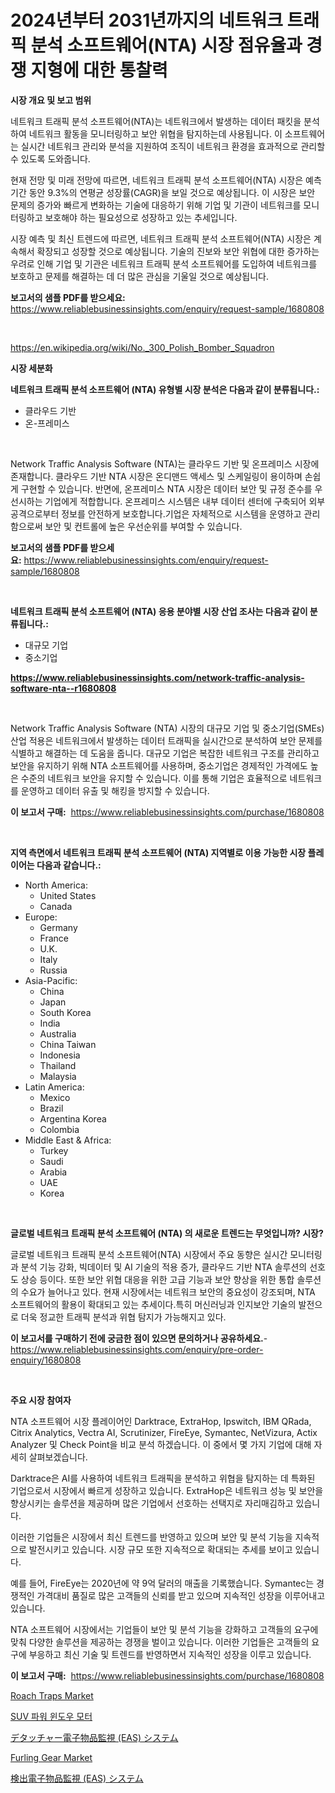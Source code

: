 <p><h1>2024년부터 2031년까지의 네트워크 트래픽 분석 소프트웨어(NTA) 시장 점유율과 경쟁 지형에 대한 통찰력</h1></p><p><strong>시장 개요 및 보고 범위</strong></p>
<p><p>네트워크 트래픽 분석 소프트웨어(NTA)는 네트워크에서 발생하는 데이터 패킷을 분석하여 네트워크 활동을 모니터링하고 보안 위협을 탐지하는데 사용됩니다. 이 소프트웨어는 실시간 네트워크 관리와 분석을 지원하여 조직이 네트워크 환경을 효과적으로 관리할 수 있도록 도와줍니다.</p><p>현재 전망 및 미래 전망에 따르면, 네트워크 트래픽 분석 소프트웨어(NTA) 시장은 예측 기간 동안 9.3%의 연평균 성장률(CAGR)을 보일 것으로 예상됩니다. 이 시장은 보안 문제의 증가와 빠르게 변화하는 기술에 대응하기 위해 기업 및 기관이 네트워크를 모니터링하고 보호해야 하는 필요성으로 성장하고 있는 추세입니다.</p><p>시장 예측 및 최신 트렌드에 따르면, 네트워크 트래픽 분석 소프트웨어(NTA) 시장은 계속해서 확장되고 성장할 것으로 예상됩니다. 기술의 진보와 보안 위협에 대한 증가하는 우려로 인해 기업 및 기관은 네트워크 트래픽 분석 소프트웨어를 도입하여 네트워크를 보호하고 문제를 해결하는 데 더 많은 관심을 기울일 것으로 예상됩니다.</p></p>
<p><strong>보고서의 샘플 PDF를 받으세요:</strong> <a href="https://www.reliablebusinessinsights.com/enquiry/request-sample/1680808">https://www.reliablebusinessinsights.com/enquiry/request-sample/1680808</a></p>
<p>&nbsp;</p>
<p><a href="https://en.wikipedia.org/wiki/No._300_Polish_Bomber_Squadron">https://en.wikipedia.org/wiki/No._300_Polish_Bomber_Squadron</a></p>
<p><strong>시장 세분화</strong></p>
<p><strong>네트워크 트래픽 분석 소프트웨어 (NTA) 유형별 시장 분석은 다음과 같이 분류됩니다.:</strong></p>
<p><ul><li>클라우드 기반</li><li>온-프레미스</li></ul></p>
<p>&nbsp;</p>
<p><p>Network Traffic Analysis Software (NTA)는 클라우드 기반 및 온프레미스 시장에 존재합니다. 클라우드 기반 NTA 시장은 온디맨드 액세스 및 스케일링이 용이하며 손쉽게 구현할 수 있습니다. 반면에, 온프레미스 NTA 시장은 데이터 보안 및 규정 준수를 우선시하는 기업에게 적합합니다. 온프레미스 시스템은 내부 데이터 센터에 구축되어 외부 공격으로부터 정보를 안전하게 보호합니다.기업은 자체적으로 시스템을 운영하고 관리함으로써 보안 및 컨트롤에 높은 우선순위를 부여할 수 있습니다.</p></p>
<p><strong>보고서의 샘플 PDF를 받으세요:</strong>&nbsp;<a href="https://www.reliablebusinessinsights.com/enquiry/request-sample/1680808">https://www.reliablebusinessinsights.com/enquiry/request-sample/1680808</a></p>
<p>&nbsp;</p>
<p><strong> 네트워크 트래픽 분석 소프트웨어 (NTA) 응용 분야별 시장 산업 조사는 다음과 같이 분류됩니다.:</strong></p>
<p><ul><li>대규모 기업</li><li>중소기업</li></ul></p>
<p><strong><a href="https://www.reliablebusinessinsights.com/network-traffic-analysis-software-nta--r1680808">https://www.reliablebusinessinsights.com/network-traffic-analysis-software-nta--r1680808</a></strong></p>
<p>&nbsp;</p>
<p><p>Network Traffic Analysis Software (NTA) 시장의 대규모 기업 및 중소기업(SMEs) 산업 적용은 네트워크에서 발생하는 데이터 트래픽을 실시간으로 분석하여 보안 문제를 식별하고 해결하는 데 도움을 줍니다. 대규모 기업은 복잡한 네트워크 구조를 관리하고 보안을 유지하기 위해 NTA 소프트웨어를 사용하며, 중소기업은 경제적인 가격에도 높은 수준의 네트워크 보안을 유지할 수 있습니다. 이를 통해 기업은 효율적으로 네트워크를 운영하고 데이터 유출 및 해킹을 방지할 수 있습니다.</p></p>
<p><strong>이 보고서 구매:</strong>&nbsp; <a href="https://www.reliablebusinessinsights.com/purchase/1680808">https://www.reliablebusinessinsights.com/purchase/1680808</a></p>
<p>&nbsp;</p>
<p><strong>지역 측면에서 네트워크 트래픽 분석 소프트웨어 (NTA) 지역별로 이용 가능한 시장 플레이어는 다음과 같습니다.:</strong></p>
<p><ul>
    <li>
        North America:
        <ul>
            <li>United States</li>
            <li>Canada</li>
        </ul>
    </li>
    <li>
        Europe:
        <ul>
            <li>Germany</li>
            <li>France</li>
            <li>U.K.</li>
            <li>Italy</li>
            <li>Russia</li>
        </ul>
    </li>
    <li>
        Asia-Pacific:
        <ul>
            <li>China</li>
            <li>Japan</li>
            <li>South Korea</li>
            <li>India</li>
            <li>Australia</li>
            <li>China Taiwan</li>
            <li>Indonesia</li>
            <li>Thailand</li>
            <li>Malaysia</li>
        </ul>
    </li>
    <li>
        Latin America:
        <ul>
            <li>Mexico</li>
            <li>Brazil</li>
            <li>Argentina Korea</li>
            <li>Colombia</li>
        </ul>
    </li>
    <li>
        Middle East & Africa:
        <ul>
            <li>Turkey</li>
            <li>Saudi</li>
            <li>Arabia</li>
            <li>UAE</li>
            <li>Korea</li>
        </ul>
    </li>
    </ul></p>
<p>&nbsp;</p>
<p><strong>글로벌 네트워크 트래픽 분석 소프트웨어 (NTA) 의 새로운 트렌드는 무엇입니까? 시장?</strong></p>
<p><p>글로벌 네트워크 트래픽 분석 소프트웨어(NTA) 시장에서 주요 동향은 실시간 모니터링과 분석 기능 강화, 빅데이터 및 AI 기술의 적용 증가, 클라우드 기반 NTA 솔루션의 선호도 상승 등이다. 또한 보안 위협 대응을 위한 고급 기능과 보안 향상을 위한 통합 솔루션의 수요가 늘어나고 있다. 현재 시장에서는 네트워크 보안의 중요성이 강조되며, NTA 소프트웨어의 활용이 확대되고 있는 추세이다.특히 머신러닝과 인지보안 기술의 발전으로 더욱 정교한 트래픽 분석과 위협 탐지가 가능해지고 있다.</p></p>
<p><strong>이 보고서를 구매하기 전에 궁금한 점이 있으면 문의하거나 공유하세요.</strong>- <a href="https://www.reliablebusinessinsights.com/enquiry/pre-order-enquiry/1680808">https://www.reliablebusinessinsights.com/enquiry/pre-order-enquiry/1680808</a></p>
<p>&nbsp;</p>
<p><strong>주요 시장 참여자</strong></p>
<p><p>NTA 소프트웨어 시장 플레이어인 Darktrace, ExtraHop, Ipswitch, IBM QRada, Citrix Analytics, Vectra AI, Scrutinizer, FireEye, Symantec, NetVizura, Actix Analyzer 및 Check Point을 비교 분석 하겠습니다. 이 중에서 몇 가지 기업에 대해 자세히 살펴보겠습니다.</p><p>Darktrace은 AI를 사용하여 네트워크 트래픽을 분석하고 위협을 탐지하는 데 특화된 기업으로서 시장에서 빠르게 성장하고 있습니다. ExtraHop은 네트워크 성능 및 보안을 향상시키는 솔루션을 제공하며 많은 기업에서 선호하는 선택지로 자리매김하고 있습니다.</p><p>이러한 기업들은 시장에서 최신 트렌드를 반영하고 있으며 보안 및 분석 기능을 지속적으로 발전시키고 있습니다. 시장 규모 또한 지속적으로 확대되는 추세를 보이고 있습니다.</p><p>예를 들어, FireEye는 2020년에 약 9억 달러의 매출을 기록했습니다. Symantec는 경쟁적인 가격대비 품질로 많은 고객들의 신뢰를 받고 있으며 지속적인 성장을 이루어내고 있습니다.</p><p>NTA 소프트웨어 시장에서는 기업들이 보안 및 분석 기능을 강화하고 고객들의 요구에 맞춰 다양한 솔루션을 제공하는 경쟁을 벌이고 있습니다. 이러한 기업들은 고객들의 요구에 부응하고 최신 기술 및 트렌드를 반영하면서 지속적인 성장을 이루고 있습니다.</p></p>
<p><strong>이 보고서 구매:</strong>&nbsp;&nbsp;<a href="https://www.reliablebusinessinsights.com/purchase/1680808">https://www.reliablebusinessinsights.com/purchase/1680808</a></p>
<p><p><a href="https://github.com/MaraKoelpin2023/Market-Research-Report-List-1/blob/main/roach-traps-market.md">Roach Traps Market</a></p><p><a href="https://github.com/solomonbode85/Market-Research-Report-List-1/blob/main/6400852149121.md">SUV 파워 윈도우 모터</a></p><p><a href="https://github.com/jkjreqjscoxx7/Market-Research-Report-List-2/blob/main/3438477141265.md">デタッチャー電子物品監視 (EAS) システム</a></p><p><a href="https://issuu.com/reportprime-2/docs/furling-gear-market-size-2030.pptx">Furling Gear Market</a></p><p><a href="https://github.com/LizaHeller2023/Market-Research-Report-List-1/blob/main/4834674141264.md">検出電子物品監視 (EAS) システム</a></p></p>